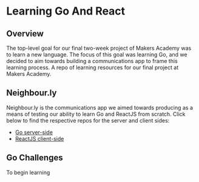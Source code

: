 # Learning Go And React

## Overview
The top-level goal for our final two-week project of Makers Academy was to learn a new language. The focus of this goal was learning Go, and we decided to aim towards building a communications app to frame this learning process.
A repo of learning resources for our final project at Makers Academy.

## Neighbour.ly

Neighbour.ly is the communications app we aimed towards producing as a means of testing our ability to learn Go and ReactJS from scratch. Click below to find the respective repos for the server and client sides:

- [Go server-side](https://github.com/ainsleybc/neighbourly)
- [ReactJS client-side](https://github.com/alexiscarlier/neighbourly-app)

## Go Challenges

To begin learning
